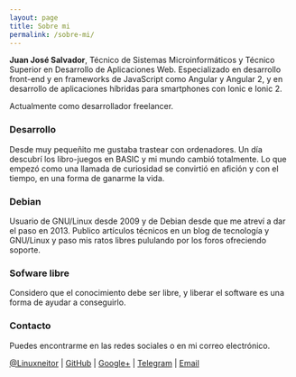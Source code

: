 ```yaml
---
layout: page
title: Sobre mi
permalink: /sobre-mi/
---
```


**Juan José Salvador**, Técnico de Sistemas Microinformáticos y Técnico Superior en Desarrollo de Aplicaciones Web. Especializado en desarrollo front-end y en frameworks de JavaScript como Angular y Angular 2, y en desarrollo de aplicaciones híbridas para smartphones con Ionic e Ionic 2.

Actualmente como desarrollador freelancer.

### Desarrollo
Desde muy pequeñito me gustaba trastear con ordenadores. Un día descubrí los libro-juegos en BASIC y mi mundo cambió totalmente. Lo que empezó como una llamada de curiosidad se convirtió en afición y con el tiempo, en una forma de ganarme la vida.

### Debian
Usuario de GNU/Linux desde 2009 y de Debian desde que me atreví a dar el paso en 2013. Publico artículos técnicos en un blog de tecnología y GNU/Linux y paso mis ratos libres pululando por los foros ofreciendo soporte.

### Sofware libre
Considero que el conocimiento debe ser libre, y liberar el software es una forma de ayudar a conseguirlo.

### Contacto
Puedes encontrarme en las redes sociales o en mi correo electrónico.

[@Linuxneitor](http://twitter.com/Linuxneitor) | [GitHub](http://www.github.com/JuanjoSalvador) | [Google+](https://plus.google.com/u/0/+JuanjoSalvador) | [Telegram](https://telegram.me/JuanjoSalvador) | [Email](mailto:contacto@juanjosalvador.es)
